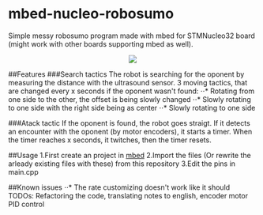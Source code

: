 # mbed-nucleo-robosumo
Simple messy robosumo program made with mbed for STMNucleo32 board (might work with other boards supporting mbed as well).

<p align="center">
  <img src="https://raw.githubusercontent.com/kukosek/mbed-nucleo-robosumo/master/sumo.gif" />
</p>

##Features
###Search tactics
The robot is searching for the oponent by measuring the distance with the ultrasound sensor.
3 moving tactics, that are changed every x seconds if the oponent wasn't found:
⋅⋅* Rotating from one side to the other, the offset is being slowly changed
⋅⋅* Slowly rotating to one side with the right side being as center
⋅⋅* Slowly rotating to one side

###Atack tactic
If the oponent is found, the robot goes straigt. If it detects an encounter with the oponent (by motor encoders), it starts a timer. When the timer reaches x seconds, it twitches, then the timer resets.

##Usage
1.First create an project in [mbed](https://ide.mbed.com/compiler/) 
2.Import the files (Or rewrite the arleady existing files with these) from this repository
3.Edit the pins in main.cpp

##Known issues
⋅⋅* The rate customizing doesn't work like it should
TODOs: Refactoring the code, translating notes to english, encoder motor PID control
